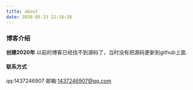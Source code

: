 ```yaml
---
title: about
date: 2020-05-23 22:16:26
---
```

### 博客介绍
  
**创建2020年**
  以前的博客已经找不到源码了，当时没有把源码更新到github上面.
#### 联系方式
  qq:1437246907
  邮箱:1437246907@qq.com